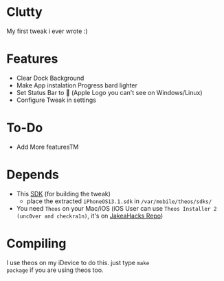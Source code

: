 # Clutty
My first tweak i ever wrote :)

# Features
- Clear Dock Background
- Make App instalation Progress bard lighter
- Set Status Bar to  (Apple Logo you can't see on Windows/Linux)
- Configure Tweak in settings

# To-Do
- Add More featuresTM

# Depends
- This [SDK](http://crafterpika.tk/direct/sdk/) (for building the tweak)
  - place the extracted <code>iPhoneOS13.1.sdk</code> in <code>/var/mobile/theos/sdks/</code>
- You need <code>Theos</code> on your Mac/iOS (iOS User can use <code>Theos Installer 2 (unc0ver and checkra1n)</code>, it's on <a href="https://jakeashacks.net/cydia/">JakeaHacks Repo</a>)

# Compiling
I use theos on my iDevice to do this. just type <code>make package</code> if you are using theos too.
